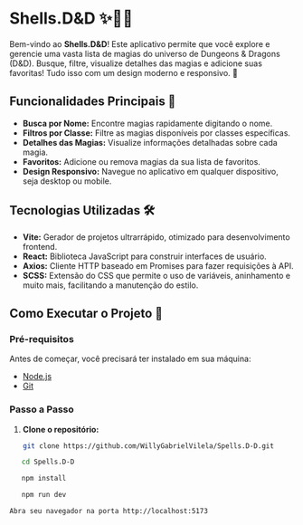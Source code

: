 # Shells.D&D ✨🧙‍♂️

Bem-vindo ao **Shells.D&D**! Este aplicativo permite que você explore e gerencie uma vasta lista de magias do universo de Dungeons & Dragons (D&D). Busque, filtre, visualize detalhes das magias e adicione suas favoritas! Tudo isso com um design moderno e responsivo. 🚀

## Funcionalidades Principais 🎯

- **Busca por Nome:** Encontre magias rapidamente digitando o nome.
- **Filtros por Classe:** Filtre as magias disponíveis por classes específicas.
- **Detalhes das Magias:** Visualize informações detalhadas sobre cada magia.
- **Favoritos:** Adicione ou remova magias da sua lista de favoritos.
- **Design Responsivo:** Navegue no aplicativo em qualquer dispositivo, seja desktop ou mobile.

## Tecnologias Utilizadas 🛠️

- **Vite:** Gerador de projetos ultrarrápido, otimizado para desenvolvimento frontend.
- **React:** Biblioteca JavaScript para construir interfaces de usuário.
- **Axios:** Cliente HTTP baseado em Promises para fazer requisições à API.
- **SCSS:** Extensão do CSS que permite o uso de variáveis, aninhamento e muito mais, facilitando a manutenção do estilo.

## Como Executar o Projeto 🚀

### Pré-requisitos

Antes de começar, você precisará ter instalado em sua máquina:

- [Node.js](https://nodejs.org/)
- [Git](https://git-scm.com/)

### Passo a Passo

1. **Clone o repositório:**

   ```bash
   git clone https://github.com/WillyGabrielVilela/Spells.D-D.git
   
```bash
   cd Spells.D-D
```

```bash
   npm install
```

```bash
   npm run dev
```
```bash
Abra seu navegador na porta http://localhost:5173
```

